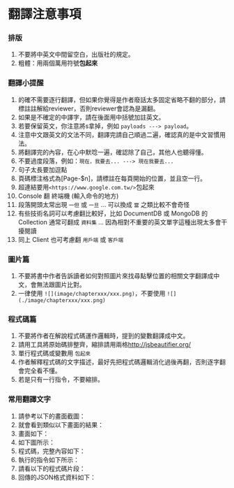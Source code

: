 # 翻譯注意事項

### 排版

1. 不要將中英文中間留空白，出版社的規定。
1. 粗體：用兩個萬用符號**包起來**

### 翻譯小提醒

1. 的確不需要逐行翻譯，但如果你覺得是作者廢話太多固定省略不翻的部分，請標註註解給reviewer，否則reviewer會認為是漏翻。
1. 如果是不確定的中譯字，請在後面用中括號加註英文。
1. 若要保留英文，你注意將s拿掉，例如 `payloads ---> payload`。
1. 注意中文跟英文的文法不同，翻譯完請自己順過二遍，確認真的是中文習慣用法。
1. 將翻譯完的內容，在心中默唸一遍，確認除了自己，其他人也聽得懂。
1. 不要過度段落，例如：`現在，我要去... ---> 現在我要去...`
1. 句子太長要加逗點
1. 頁碼標注格式為[Page-$n]，請標註在每頁開始的位置，並且空一行。
1. 超連結要用`<https://www.google.com.tw/>`包起來
1. Console 翻 終端機 (輸入命令的地方)
1. 段落開頭太常出現 `一但` 或 `一旦` … 可以換成 `當` 之類比較不會奇怪
1. 有些技術名詞可以考慮翻比較好，比如 DocumentDB 或 MongoDB 的 Collection 通常可翻成 `資料集` … 因為相對不重要的英文單字這種出現太多會干擾閱讀
1. 同上 Client 也可考慮翻 `用戶端` 或 `客戶端`

### 圖片篇

1. 不要將書中作者告訴讀者如何對照圖片來找尋點擊位置的相關文字翻譯成中文，會無法跟圖片比對。
2. 一律使用 `![](image/chapterxxx/xxx.png)`，不要使用 `![](./image/chapterxxx/xxx.png)`

### 程式碼篇

1. 不要將作者在解說程式碼運作邏輯時，提到的變數翻譯成中文。
1. 請用工具將原始碼排整齊，縮排請用兩格<http://jsbeautifier.org/>
1. 單行程式碼或變數用 `包起來`
1. 作者解釋程式碼的文字描述，最好先把程式碼邏輯消化過後再翻，否則逐字翻會完全看不懂。
1. 若是只有一行指令，不要縮排。

### 常用翻譯文字

1. 請參考以下的畫面截圖：
1. 就會看到類似以下畫面的結果：
1. 畫面如下：
1. 如下圖所示：
1. 程式碼，完整內容如下：
1. 執行的指令如下所示：
1. 請看以下的程式碼片段：
1. 回傳的JSON格式資料如下：